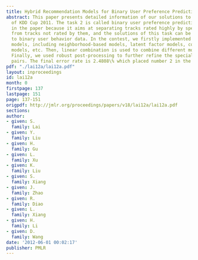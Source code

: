 ```yaml
---
title: Hybrid Recommendation Models for Binary User Preference Prediction Problem
abstract: This paper presents detailed information of our solutions to the task 2
  of KDD Cup 2011. The task 2 is called binary user preference prediction problem
  in the paper because it aims at separating tracks rated highly by specific users
  from tracks not rated by them, and the solutions of this task can be easily applied
  to binary user behavior data. In the contest, we firstly implemented many different
  models, including neighborhood-based models, latent factor models, content-based
  models, etc. Then, linear combination is used to combine different models together.
  Finally, we used robust post-processing to further refine the special user-item
  pairs. The final error rate is 2.4808\% which placed number 2 in the Leaderboard.
pdf: "./lai12a/lai12a.pdf"
layout: inproceedings
id: lai12a
month: 0
firstpage: 137
lastpage: 151
page: 137-151
origpdf: http://jmlr.org/proceedings/papers/v18/lai12a/lai12a.pdf
sections: 
author:
- given: S.
  family: Lai
- given: Y.
  family: Liu
- given: H.
  family: Gu
- given: L.
  family: Xu
- given: K.
  family: Liu
- given: S.
  family: Xiang
- given: J.
  family: Zhao
- given: R.
  family: Diao
- given: L.
  family: Xiang
- given: H.
  family: Li
- given: D.
  family: Wang
date: '2012-06-01 00:02:17'
publisher: PMLR
---
```

